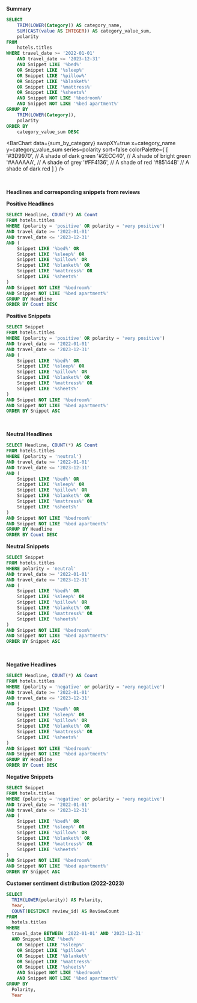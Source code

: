 

**Summary**

```sql sum_by_category
SELECT
    TRIM(LOWER(Category)) AS category_name,
    SUM(CAST(value AS INTEGER)) AS category_value_sum,
    polarity
FROM
    hotels.titles
WHERE travel_date >= '2022-01-01' 
    AND travel_date <= '2023-12-31' 
    AND Snippet LIKE '%bed%'
    OR Snippet LIKE '%sleep%'
    OR Snippet LIKE '%pillow%'
    OR Snippet LIKE '%blanket%'
    OR Snippet LIKE '%mattress%'
    OR Snippet LIKE '%sheets%'
    AND Snippet NOT LIKE '%bedroom%'
    AND Snippet NOT LIKE '%bed apartment%'
GROUP BY
    TRIM(LOWER(Category)),
    polarity
ORDER BY
    category_value_sum DESC
```

<BarChart 
    data={sum_by_category} 
    swapXY=true 
    x=category_name 
    y=category_value_sum 
    series=polarity
    sort=false
    colorPalette={
        [
        '#3D9970',  // A shade of dark green
        '#2ECC40',      // A shade of bright green
        '#AAAAAA',       // A shade of grey
        '#FF4136',      // A shade of red
        '#85144B'  // A shade of dark red
        ]
    }
/>

<br>

**Headlines and corresponding snippets from reviews**

**Positive Headlines**
```sql positive_headlines
SELECT Headline, COUNT(*) AS Count
FROM hotels.titles
WHERE (polarity = 'positive' OR polarity = 'very positive')
AND travel_date >= '2022-01-01' 
AND travel_date <= '2023-12-31'
AND (
    Snippet LIKE '%bed%' OR  
    Snippet LIKE '%sleep%' OR
    Snippet LIKE '%pillow%' OR
    Snippet LIKE '%blanket%' OR
    Snippet LIKE '%mattress%' OR
    Snippet LIKE '%sheets%'
)
AND Snippet NOT LIKE '%bedroom%'
AND Snippet NOT LIKE '%bed apartment%'
GROUP BY Headline
ORDER BY Count DESC
```
<DataTable data="{positive_headlines}" search="true" rows=40 rowShading=true/>

**Positive Snippets**
```sql positive_snippets
SELECT Snippet
FROM hotels.titles
WHERE (polarity = 'positive' OR polarity = 'very positive')
AND travel_date >= '2022-01-01' 
AND travel_date <= '2023-12-31'
AND (
    Snippet LIKE '%bed%' OR  
    Snippet LIKE '%sleep%' OR
    Snippet LIKE '%pillow%' OR
    Snippet LIKE '%blanket%' OR
    Snippet LIKE '%mattress%' OR
    Snippet LIKE '%sheets%'
)
AND Snippet NOT LIKE '%bedroom%'
AND Snippet NOT LIKE '%bed apartment%'
ORDER BY Snippet ASC
```

<br>

<DataTable data="{positive_snippets}" search="true" rows=15 rowShading=true/>

**Neutral Headlines**
```sql neutral_headlines
SELECT Headline, COUNT(*) AS Count
FROM hotels.titles
WHERE (polarity = 'neutral')
AND travel_date >= '2022-01-01' 
AND travel_date <= '2023-12-31'
AND (
    Snippet LIKE '%bed%' OR  
    Snippet LIKE '%sleep%' OR
    Snippet LIKE '%pillow%' OR
    Snippet LIKE '%blanket%' OR
    Snippet LIKE '%mattress%' OR
    Snippet LIKE '%sheets%'
)
AND Snippet NOT LIKE '%bedroom%'
AND Snippet NOT LIKE '%bed apartment%'
GROUP BY Headline
ORDER BY Count DESC
```
<DataTable data="{neutral_headlines}" search="true" rows=40 rowShading=true/>

**Neutral Snippets**
```sql neutral_snippets
SELECT Snippet
FROM hotels.titles
WHERE polarity = 'neutral'
AND travel_date >= '2022-01-01' 
AND travel_date <= '2023-12-31'
AND (
    Snippet LIKE '%bed%' OR  
    Snippet LIKE '%sleep%' OR
    Snippet LIKE '%pillow%' OR
    Snippet LIKE '%blanket%' OR
    Snippet LIKE '%mattress%' OR
    Snippet LIKE '%sheets%'
)
AND Snippet NOT LIKE '%bedroom%'
AND Snippet NOT LIKE '%bed apartment%'
ORDER BY Snippet ASC
```

<DataTable data="{neutral_snippets}" search="true" rows=15 rowShading=true/>

<br>

**Negative Headlines**
```sql negative_headlines
SELECT Headline, COUNT(*) AS Count
FROM hotels.titles
WHERE (polarity = 'negative' or polarity = 'very negative')
AND travel_date >= '2022-01-01' 
AND travel_date <= '2023-12-31'
AND (
    Snippet LIKE '%bed%' OR  
    Snippet LIKE '%sleep%' OR
    Snippet LIKE '%pillow%' OR
    Snippet LIKE '%blanket%' OR
    Snippet LIKE '%mattress%' OR
    Snippet LIKE '%sheets%'
)
AND Snippet NOT LIKE '%bedroom%'
AND Snippet NOT LIKE '%bed apartment%'
GROUP BY Headline
ORDER BY Count DESC
```
<DataTable data="{negative_headlines}" search="true" rows=40 rowShading=true/>

**Negative Snippets**
```sql negative_snippets
SELECT Snippet
FROM hotels.titles
WHERE (polarity = 'negative' or polarity = 'very negative')
AND travel_date >= '2022-01-01' 
AND travel_date <= '2023-12-31'
AND (
    Snippet LIKE '%bed%' OR  
    Snippet LIKE '%sleep%' OR
    Snippet LIKE '%pillow%' OR
    Snippet LIKE '%blanket%' OR
    Snippet LIKE '%mattress%' OR
    Snippet LIKE '%sheets%'
)
AND Snippet NOT LIKE '%bedroom%'
AND Snippet NOT LIKE '%bed apartment%'
ORDER BY Snippet ASC
```

<DataTable data="{negative_snippets}" search="true" rows=15 rowShading=true/>

**Customer sentiment distribution (2022-2023)**

```sql sentiment_distribution
SELECT
  TRIM(LOWER(polarity)) AS Polarity,
  Year,
  COUNT(DISTINCT review_id) AS ReviewCount
FROM
  hotels.titles
WHERE
  travel_date BETWEEN '2022-01-01' AND '2023-12-31'
  AND Snippet LIKE '%bed%'
    OR Snippet LIKE '%sleep%'
    OR Snippet LIKE '%pillow%'
    OR Snippet LIKE '%blanket%'
    OR Snippet LIKE '%mattress%'
    OR Snippet LIKE '%sheets%'
    AND Snippet NOT LIKE '%bedroom%'
    AND Snippet NOT LIKE '%bed apartment%'
GROUP BY
  Polarity,
  Year

```

<BarChart 
    data={sentiment_distribution} 
    x="Polarity" 
    y="ReviewCount"
    series="Year" 
    groupBy="Year" 
    type="grouped"
/>